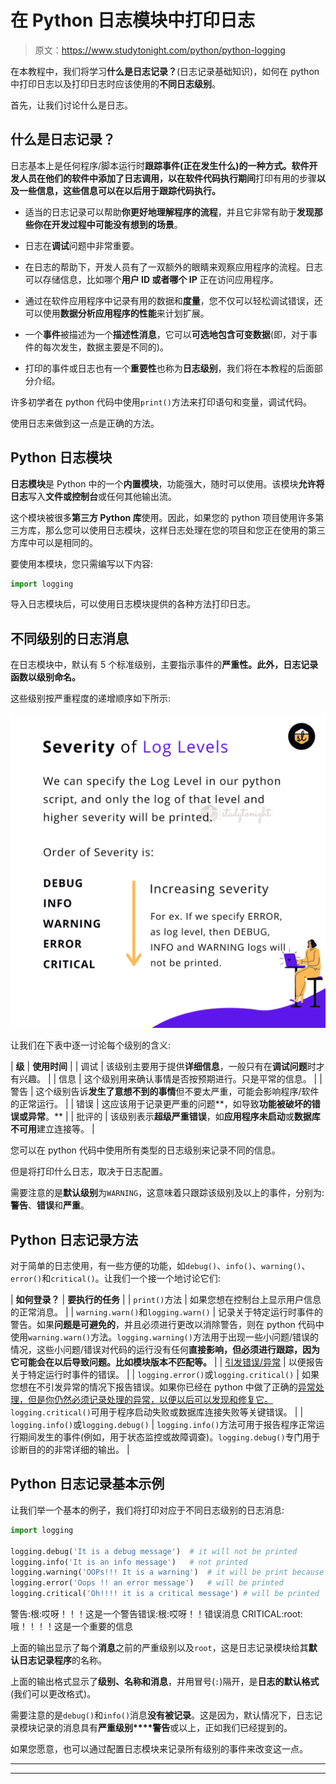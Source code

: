 # 在 Python 日志模块中打印日志

> 原文：<https://www.studytonight.com/python/python-logging>

在本教程中，我们将学习**什么是日志记录？**(日志记录基础知识)，如何在 python 中打印日志以及打印日志时应该使用的**不同日志级别**。

首先，让我们讨论什么是日志。

## 什么是日志记录？

日志基本上是任何程序/脚本运行时**跟踪事件(正在发生什么)的一种方式。软件开发人员在他们的软件中添加了日志调用，以在软件代码执行期间**打印有用的步骤**以及一些信息，这些信息可以在以后用于跟踪代码执行。**

*   适当的日志记录可以帮助**你更好地理解程序的流程**，并且它非常有助于**发现那些你在开发过程中可能没有想到的场景**。

*   日志在**调试**问题中非常重要。

*   在日志的帮助下，开发人员有了一双额外的眼睛来观察应用程序的流程。日志可以存储信息，比如哪个**用户 ID 或者哪个 IP** 正在访问应用程序。

*   通过在软件应用程序中记录有用的数据和**度量**，您不仅可以轻松调试错误，还可以使用**数据分析应用程序的性能**来计划扩展。

*   一个**事件**被描述为一个**描述性消息**，它可以**可选地包含可变数据**(即，对于事件的每次发生，数据主要是不同的)。

*   打印的事件或日志也有一个**重要性**也称为**日志级别**，我们将在本教程的后面部分介绍。

许多初学者在 python 代码中使用`print()`方法来打印语句和变量，调试代码。

使用日志来做到这一点是正确的方法。

## Python 日志模块

**日志模块**是 Python 中的一个**内置模块**，功能强大，随时可以使用。该模块**允许将日志**写入**文件或控制台**或任何其他输出流。

这个模块被很多**第三方 Python 库**使用。因此，如果您的 python 项目使用许多第三方库，那么您可以使用日志模块，这样日志处理在您的项目和您正在使用的第三方库中可以是相同的。

要使用本模块，您只需编写以下内容:

```py
import logging
```

导入日志模块后，可以使用日志模块提供的各种方法打印日志。

## 不同级别的日志消息

在日志模块中，默认有 5 个标准级别，主要指示事件的**严重性。此外，日志记录函数以级别命名。**

这些级别按严重程度的递增顺序如下所示:

![python log level severity](img/6b324096d900c1d3ca2c8e16cccf107b.png)

让我们在下表中逐一讨论每个级别的含义:

| **级** | **使用时间** |
| 调试 | 该级别主要用于提供**详细信息**，一般只有在**调试问题**时才有兴趣。 |
| 信息 | 这个级别用来确认事情是否按预期进行。只是平常的信息。 |
| 警告 | 这个级别告诉**发生了意想不到的事情**但不要太严重，可能会影响程序/软件的正常运行。 |
| 错误 | 这应该用于记录更严重的问题**，如导致**功能被破坏的错误或异常**。** |
| 批评的 | 该级别表示**超级严重错误**，如**应用程序未启动**或**数据库不可用**建立连接等。 |

您可以在 python 代码中使用所有类型的日志级别来记录不同的信息。

但是将打印什么日志，取决于日志配置。

需要注意的是**默认级别**为`WARNING`，这意味着只跟踪该级别及以上的事件，分别为:**警告**、**错误**和**严重**。

## Python 日志记录方法

对于简单的日志使用，有一些方便的功能，如`debug()`、`info()`、`warning()`、`error()`和`critical()`。让我们一个接一个地讨论它们:

| **如何登录？** | **要执行的任务** |
| `print()`方法 | 如果您想在控制台上显示用户信息的正常消息。 |
| `warning.warn()`和`logging.warn()` | 记录关于特定运行时事件的警告。如果**问题是可避免的**，并且必须进行更改以消除警告，则在 python 代码中使用`warning.warn()`方法。`logging.warning()`方法用于出现一些小问题/错误的情况，这些小问题/错误对代码的运行没有任何**直接影响，但必须进行跟踪，因为它可能会在以后导致问题。比如模块版本不匹配等。** |
| [引发错误/异常](/python/introduction-to-error-exception-python) | 以便报告关于特定运行时事件的错误。 |
| `logging.error()`或`logging.critical()` | 如果您想在不引发异常的情况下报告错误。如果你已经在 python 中做了正确的[异常处理，但是你仍然必须记录处理的异常，以便以后可以发现和修复它。](/python/exception-handling-python)`logging.critical()`可用于程序启动失败或数据库连接失败等关键错误。 |
| `logging.info()`或`logging.debug()` | `logging.info()`方法可用于报告程序正常运行期间发生的事件(例如，用于状态监控或故障调查)。`logging.debug()`专门用于诊断目的的非常详细的输出。 |

## Python 日志记录基本示例

让我们举一个基本的例子，我们将打印对应于不同日志级别的日志消息:

```py
import logging

logging.debug('It is a debug message')	# it will not be printed
logging.info('It is an info message')	# not printed
logging.warning('OOPs!!! It is a warning')	# it will be print because it is default level
logging.error('Oops !! an error message')	# will be printed 
logging.critical('Oh!!!! it is a critical message')	# will be printed
```

警告:根:哎呀！！！这是一个警告错误:根:哎呀！！错误消息 CRITICAL:root:哦！！！！这是一个重要的信息

上面的输出显示了每个**消息**之前的严重级别以及`root`，这是日志记录模块给其**默认日志记录程序**的名称。

上面的输出格式显示了**级别、名称和消息**，并用冒号(`:`)隔开，是**日志的默认格式**(我们可以更改格式)。

需要注意的是`debug()`和`info()`消息**没有被记录**。这是因为，默认情况下，日志记录模块记录的消息具有**严重级别****警告**或以上，正如我们已经提到的。

如果您愿意，也可以通过配置日志模块来记录所有级别的事件来改变这一点。

* * *

* * *